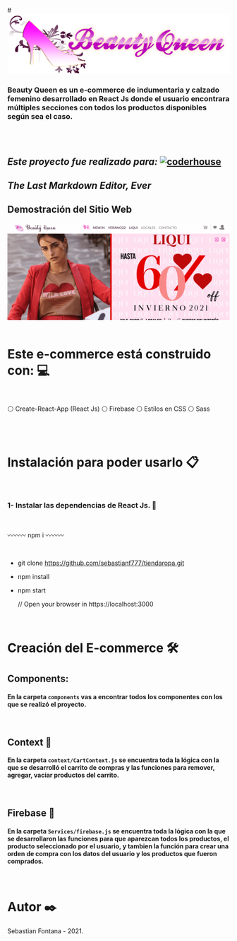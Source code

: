#<img src="/src/assets/img/logo.png"/>

### Beauty Queen es un e-commerce de indumentaria y calzado femenino desarrollado en React Js donde el usuario encontrara múltiples secciones con todos los productos disponibles según sea el caso.
<br><br>

## _Este proyecto fue realizado para:_ [![coderhouse](https://emprelatam.com/wp-content/uploads/2019/10/logos-coderhouse-01.png)](https://www.coderhouse.com/)
## _The Last Markdown Editor, Ever_
## Demostración del Sitio Web

<img src="tiendaRopa.gif"/>
<br><br>

# Este e-commerce está construido con: 💻
<br>

⚪ Create-React-App (React Js)
⚪ Firebase
⚪ Estilos en CSS 
⚪ Sass

<br><br>

# Instalación para poder usarlo 📋
<br>

### 1- Instalar las dependencias de React Js. 🔧
<br>

〰️〰️〰️
npm i
〰️〰️〰️

<br>

- git clone https://github.com/sebastianf777/tiendaropa.git
- npm install
- npm start

	// Open your browser in https://localhost:3000
<br>

# Creación del E-commerce 🛠️
## Components:

#### En la carpeta `components` vas a encontrar todos los componentes con los que se realizó el proyecto.

<br>

## Context 📄

#### En la carpeta `context/CartContext.js` se encuentra toda la lógica con la que se desarrolló el carrito de compras y las funciones para remover, agregar, vaciar productos del carrito.

<br>

## Firebase 📄

#### En la carpeta `Services/firebase.js` se encuentra toda la lógica con la que se desarrollaron las funciones para que aparezcan todos los productos, el producto seleccionado por el usuario, y tambien la función para crear una orden de compra con los datos del usuario y los productos que fueron comprados.


<br>

# Autor ✒️

Sebastian Fontana - 2021.
